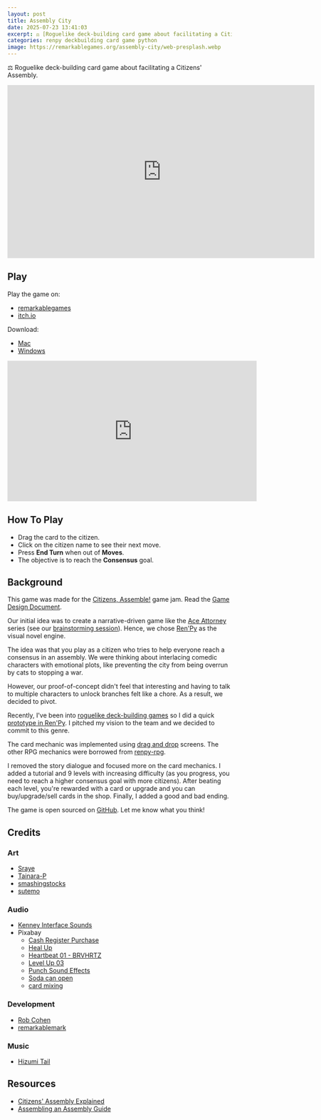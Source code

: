 ```yaml
---
layout: post
title: Assembly City
date: 2025-07-23 13:41:03
excerpt: ⚖️ [Roguelike deck-building card game about facilitating a Citizens' Assembly.](/posts/assembly-city)
categories: renpy deckbuilding card game python
image: https://remarkablegames.org/assembly-city/web-presplash.webp
---
```


⚖️ Roguelike deck-building card game about facilitating a Citizens' Assembly.

<iframe src="https://remarkablegames.org/assembly-city/" frameBorder="0" width="690" height="388" style="display: block; margin: 0 auto;"></iframe>

## Play

Play the game on:

- [remarkablegames](https://remarkablegames.org/assembly-city)
- [itch.io](https://remarkablegames.itch.io/assembly-city)

Download:

- [Mac](https://github.com/remarkablegames/assembly-city/releases/latest/download/mac.zip)
- [Windows](https://github.com/remarkablegames/assembly-city/releases/latest/download/pc.zip)

<iframe width="560" height="315" src="https://www.youtube.com/embed/R2FQy8yn7dM?si=m8Q23zvTP2zBymad" title="YouTube video player" frameborder="0" allow="accelerometer; autoplay; clipboard-write; encrypted-media; gyroscope; picture-in-picture; web-share" referrerpolicy="strict-origin-when-cross-origin" allowfullscreen></iframe>

## How To Play

- Drag the card to the citizen.
- Click on the citizen name to see their next move.
- Press **End Turn** when out of **Moves**.
- The objective is to reach the **Consensus** goal.

## Background

This game was made for the [Citizens, Assemble!](https://itch.io/jam/citizens-assemble) game jam. Read the [Game Design Document](https://docs.google.com/document/d/1PNHJMR5JvdEDIB-idLO4p4yMY9trMl1CO2deXqtjP_8/edit).

Our initial idea was to create a narrative-driven game like the [Ace Attorney](https://en.wikipedia.org/wiki/Ace_Attorney) series (see our [brainstorming session](https://excalidraw.com/#json=6czVMRbr8qxWM-nVA6Zlt,Zd68FBkx9bQ8ZplCWGlyBg)). Hence, we chose [Ren'Py](https://www.renpy.org/) as the visual novel engine.

The idea was that you play as a citizen who tries to help everyone reach a consensus in an assembly. We were thinking about interlacing comedic characters with emotional plots, like preventing the city from being overrun by cats to stopping a war.

However, our proof-of-concept didn't feel that interesting and having to talk to multiple characters to unlock branches felt like a chore. As a result, we decided to pivot.

Recently, I've been into [roguelike deck-building games](https://en.wikipedia.org/wiki/Roguelike_deck-building_game) so I did a quick [prototype in Ren'Py](https://github.com/remarkablegames/renpy-deckbuilder). I pitched my vision to the team and we decided to commit to this genre.

The card mechanic was implemented using [drag and drop](https://www.renpy.org/doc/html/drag_drop.html) screens. The other RPG mechanics were borrowed from [renpy-rpg](https://github.com/remarkablegames/renpy-rpg).

I removed the story dialogue and focused more on the card mechanics. I added a tutorial and 9 levels with increasing difficulty (as you progress, you need to reach a higher consensus goal with more citizens). After beating each level, you're rewarded with a card or upgrade and you can buy/upgrade/sell cards in the shop. Finally, I added a good and bad ending.

The game is open sourced on [GitHub](https://github.com/remarkablegames/assembly-city). Let me know what you think!

## Credits

### Art

- [Sraye](https://sraye.itch.io/mature-male-character-sprites)
- [Tainara-P](https://tainara-p.itch.io/)
- [smashingstocks](https://www.flaticon.com/free-icon/justice-scale_6744071)
- [sutemo](https://sutemo.itch.io/)

### Audio

- [Kenney Interface Sounds](https://kenney.nl/assets/interface-sounds)
- Pixabay
  - [Cash Register Purchase](https://pixabay.com/sound-effects/cash-register-purchase-87313/)
  - [Heal Up](https://pixabay.com/sound-effects/heal-up-39285/)
  - [Heartbeat 01 - BRVHRTZ](https://pixabay.com/sound-effects/heartbeat-01-brvhrtz-225058/)
  - [Level Up 03](https://pixabay.com/sound-effects/level-up-03-199576/)
  - [Punch Sound Effects](https://pixabay.com/sound-effects/punch-sound-effects-28649/)
  - [Soda can open](https://pixabay.com/sound-effects/soda-can-open-183214/)
  - [card mixing](https://pixabay.com/sound-effects/card-mixing-48088/)

### Development

- [Rob Cohen](https://github.com/rmacohen)
- [remarkablemark](https://github.com/remarkablemark)

### Music

- [Hizumi Tail](https://hizumi-tail.itch.io/)

## Resources

- [Citizens' Assembly Explained](https://assemblyexplainer.com/)
- [Assembling an Assembly Guide](https://assemblyguide.demnext.org/)

